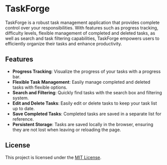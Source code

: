 # TaskForge

TaskForge is a robust task management application that provides complete control over your responsibilities. With features such as progress tracking, difficulty levels, flexible management of completed and deleted tasks, as well as search and task filtering capabilities, TaskForge empowers users to efficiently organize their tasks and enhance productivity.

## Features

- **Progress Tracking**: Visualize the progress of your tasks with a progress bar.
- **Flexible Task Management**: Easily manage completed and deleted tasks with flexible options.
- **Search and Filtering**: Quickly find tasks with the search box and filtering system.
- **Edit and Delete Tasks**: Easily edit or delete tasks to keep your task list up to date.
- **Save Completed Tasks**: Completed tasks are saved in a separate list for reference.
- **Persistent Storage**: Tasks are saved locally in the browser, ensuring they are not lost when leaving or reloading the page.

## License

This project is licensed under the [MIT License](LICENSE).
